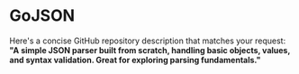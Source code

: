 # GoJSON
Here's a concise GitHub repository description that matches your request:  **"A simple JSON parser built from scratch, handling basic objects, values, and syntax validation. Great for exploring parsing fundamentals."**
